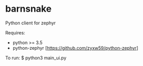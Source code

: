 # barnsnake
Python client for zephyr

Requires:
- python >= 3.5
- python-zephyr [https://github.com/zyxw59/python-zephyr]

To run:
$ python3 main_ui.py
